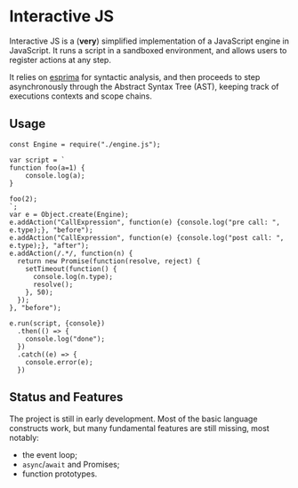 
Interactive JS
=================
Interactive JS is a (**very**) simplified implementation of a JavaScript engine in JavaScript. It runs a script in a sandboxed environment, and allows users to register actions at any step.

It relies on [esprima](http://esprima.org/) for syntactic analysis, and then proceeds to step asynchronously through the Abstract Syntax Tree (AST), keeping track of executions contexts and scope chains.

Usage
------------

    const Engine = require("./engine.js");
    
    var script = `
    function foo(a=1) {
    	console.log(a);
    }
    
    foo(2);
    `;
    var e = Object.create(Engine);
    e.addAction("CallExpression", function(e) {console.log("pre call: ", e.type);}, "before");
    e.addAction("CallExpression", function(e) {console.log("post call: ", e.type);}, "after");
    e.addAction(/.*/, function(n) {
      return new Promise(function(resolve, reject) {
        setTimeout(function() {
          console.log(n.type);
          resolve();
        }, 50);
      });
    }, "before");
    
    e.run(script, {console})
      .then(() => {
        console.log("done");
      })
      .catch((e) => {
        console.error(e);
      })
Status and Features
------------
The project is still in early development. Most of the basic language constructs work, but many fundamental features are still missing, most notably:

 - the event loop;
 - `async`/`await` and Promises;
 - function prototypes.
